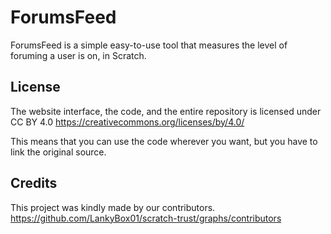 # ForumsFeed

ForumsFeed is a simple easy-to-use tool that measures the level of foruming a user is on, in Scratch.
## License
The website interface, the code, and the entire repository is licensed under CC BY 4.0
https://creativecommons.org/licenses/by/4.0/

This means that you can use the code wherever you want, but you have to link the original source.

## Credits
This project was kindly made by our contributors.
https://github.com/LankyBox01/scratch-trust/graphs/contributors
